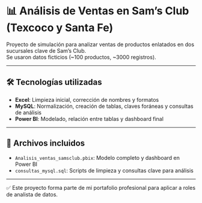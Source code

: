 # 📊 Análisis de Ventas en Sam’s Club (Texcoco y Santa Fe)

Proyecto de simulación para analizar ventas de productos enlatados en dos sucursales clave de Sam’s Club.  
Se usaron datos ficticios (~100 productos, ~3000 registros).

---

## 🛠️ Tecnologías utilizadas

- **Excel**: Limpieza inicial, corrección de nombres y formatos  
- **MySQL**: Normalización, creación de tablas, claves foráneas y consultas de análisis  
- **Power BI**: Modelado, relación entre tablas y dashboard final  

---

## 📁 Archivos incluidos

- `Analisis_ventas_samsclub.pbix`: Modelo completo y dashboard en Power BI  
- `consultas_mysql.sql`: Scripts de limpieza y consultas clave para análisis  

---

✅ Este proyecto forma parte de mi portafolio profesional para aplicar a roles de analista de datos.
